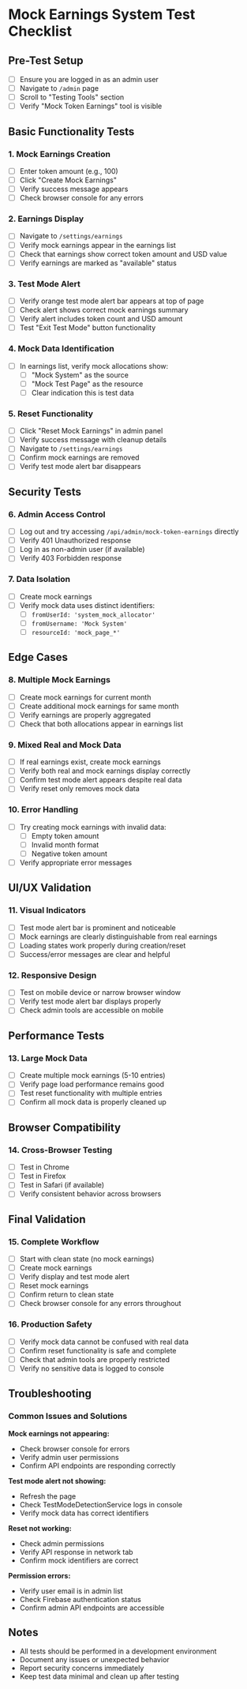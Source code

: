# Mock Earnings System Test Checklist

## Pre-Test Setup
- [ ] Ensure you are logged in as an admin user
- [ ] Navigate to `/admin` page
- [ ] Scroll to "Testing Tools" section
- [ ] Verify "Mock Token Earnings" tool is visible

## Basic Functionality Tests

### 1. Mock Earnings Creation
- [ ] Enter token amount (e.g., 100)
- [ ] Click "Create Mock Earnings"
- [ ] Verify success message appears
- [ ] Check browser console for any errors

### 2. Earnings Display
- [ ] Navigate to `/settings/earnings`
- [ ] Verify mock earnings appear in the earnings list
- [ ] Check that earnings show correct token amount and USD value
- [ ] Verify earnings are marked as "available" status

### 3. Test Mode Alert
- [ ] Verify orange test mode alert bar appears at top of page
- [ ] Check alert shows correct mock earnings summary
- [ ] Verify alert includes token count and USD amount
- [ ] Test "Exit Test Mode" button functionality

### 4. Mock Data Identification
- [ ] In earnings list, verify mock allocations show:
  - [ ] "Mock System" as the source
  - [ ] "Mock Test Page" as the resource
  - [ ] Clear indication this is test data

### 5. Reset Functionality
- [ ] Click "Reset Mock Earnings" in admin panel
- [ ] Verify success message with cleanup details
- [ ] Navigate to `/settings/earnings`
- [ ] Confirm mock earnings are removed
- [ ] Verify test mode alert bar disappears

## Security Tests

### 6. Admin Access Control
- [ ] Log out and try accessing `/api/admin/mock-token-earnings` directly
- [ ] Verify 401 Unauthorized response
- [ ] Log in as non-admin user (if available)
- [ ] Verify 403 Forbidden response

### 7. Data Isolation
- [ ] Create mock earnings
- [ ] Verify mock data uses distinct identifiers:
  - [ ] `fromUserId: 'system_mock_allocator'`
  - [ ] `fromUsername: 'Mock System'`
  - [ ] `resourceId: 'mock_page_*'`

## Edge Cases

### 8. Multiple Mock Earnings
- [ ] Create mock earnings for current month
- [ ] Create additional mock earnings for same month
- [ ] Verify earnings are properly aggregated
- [ ] Check that both allocations appear in earnings list

### 9. Mixed Real and Mock Data
- [ ] If real earnings exist, create mock earnings
- [ ] Verify both real and mock earnings display correctly
- [ ] Confirm test mode alert appears despite real data
- [ ] Verify reset only removes mock data

### 10. Error Handling
- [ ] Try creating mock earnings with invalid data:
  - [ ] Empty token amount
  - [ ] Invalid month format
  - [ ] Negative token amount
- [ ] Verify appropriate error messages

## UI/UX Validation

### 11. Visual Indicators
- [ ] Test mode alert bar is prominent and noticeable
- [ ] Mock earnings are clearly distinguishable from real earnings
- [ ] Loading states work properly during creation/reset
- [ ] Success/error messages are clear and helpful

### 12. Responsive Design
- [ ] Test on mobile device or narrow browser window
- [ ] Verify test mode alert bar displays properly
- [ ] Check admin tools are accessible on mobile

## Performance Tests

### 13. Large Mock Data
- [ ] Create multiple mock earnings (5-10 entries)
- [ ] Verify page load performance remains good
- [ ] Test reset functionality with multiple entries
- [ ] Confirm all mock data is properly cleaned up

## Browser Compatibility

### 14. Cross-Browser Testing
- [ ] Test in Chrome
- [ ] Test in Firefox
- [ ] Test in Safari (if available)
- [ ] Verify consistent behavior across browsers

## Final Validation

### 15. Complete Workflow
- [ ] Start with clean state (no mock earnings)
- [ ] Create mock earnings
- [ ] Verify display and test mode alert
- [ ] Reset mock earnings
- [ ] Confirm return to clean state
- [ ] Check browser console for any errors throughout

### 16. Production Safety
- [ ] Verify mock data cannot be confused with real data
- [ ] Confirm reset functionality is safe and complete
- [ ] Check that admin tools are properly restricted
- [ ] Verify no sensitive data is logged to console

## Troubleshooting

### Common Issues and Solutions

**Mock earnings not appearing:**
- Check browser console for errors
- Verify admin user permissions
- Confirm API endpoints are responding correctly

**Test mode alert not showing:**
- Refresh the page
- Check TestModeDetectionService logs in console
- Verify mock data has correct identifiers

**Reset not working:**
- Check admin permissions
- Verify API response in network tab
- Confirm mock identifiers are correct

**Permission errors:**
- Verify user email is in admin list
- Check Firebase authentication status
- Confirm admin API endpoints are accessible

## Notes
- All tests should be performed in a development environment
- Document any issues or unexpected behavior
- Report security concerns immediately
- Keep test data minimal and clean up after testing
